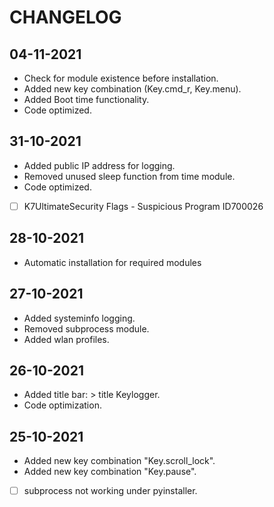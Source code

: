 # CHANGELOG

## 04-11-2021
* Check for module existence before installation.
* Added new key combination (Key.cmd_r, Key.menu).
* Added Boot time functionality.
* Code optimized.

## 31-10-2021
* Added public IP address for logging.
* Removed unused sleep function from time module.
* Code optimized.
* [ ] K7UltimateSecurity Flags - Suspicious Program ID700026

## 28-10-2021
* Automatic installation for required modules

## 27-10-2021
* Added systeminfo logging.
* Removed subprocess module.
* Added wlan profiles.

## 26-10-2021
* Added title bar: > title Keylogger.
* Code optimization.

## 25-10-2021
* Added new key combination "Key.scroll_lock".
* Added new key combination "Key.pause".
* [ ] subprocess not working under pyinstaller.
